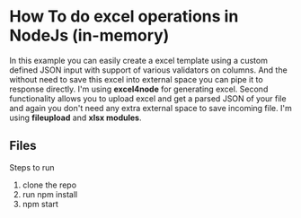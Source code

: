 # How To do excel operations in NodeJs (in-memory)

In this example you can easily create a excel template using a custom defined JSON input with support of various validators on columns. And the without need to save this excel into external space you can pipe it to response directly. I'm using **excel4node** for generating excel.
Second functionality allows you to upload excel and get a parsed JSON of your file and again you don't need any extra external space to save incoming file. I'm using **fileupload** and **xlsx modules**.


## Files

Steps to run
1) clone the repo
2) run npm install
3) npm start